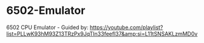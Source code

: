 # 6502-Emulator
6502 CPU Emulator - Guided by: https://youtube.com/playlist?list=PLLwK93hM93Z13TRzPx9JqTIn33feefl37&amp;si=L11tSNSAKLzmMD0v
